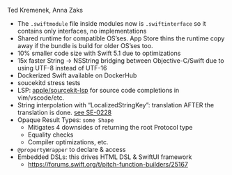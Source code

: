 Ted Kremenek, Anna Zaks

- The `.swiftmodule` file inside modules now is `.swiftinterface` so it contains only interfaces, no implementations
- Shared runtime for compatible OS’ses. App Store thins the runtime copy away if the bundle is build for older OS’ses too.
- 10% smaller code size with Swift 5.1 due to optimizations
- 15x faster String -\> NSString bridging between Objective-C/Swift due to using UTF-8 instead of UTF-16
- Dockerized Swift available on DockerHub
- soucekitd stress tests
- LSP: [apple/sourcekit-lsp](https://github.com/apple/sourcekit-lsp) for source code completions in vim/vscode/etc.
- String interpolation with “LocalizedStringKey”: translation AFTER the translation is done.
  [see SE-0228](https://github.com/apple/swift-evolution/blob/master/proposals/0228-fix-expressiblebystringinterpolation.md)
- Opaque Result Types: `some Shape`
    - Mitigates 4 downsides of returning the root Protocol type
    - Equality checks
    - Compiler optimizations, etc.
- `@propertyWrapper` to declare & access
- Embedded DSLs: this drives HTML DSL & SwiftUI framework
    - https://forums.swift.org/t/pitch-function-builders/25167
